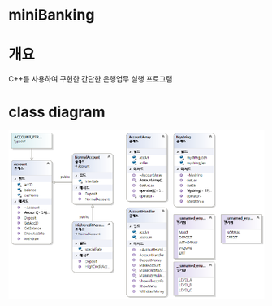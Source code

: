 # miniBanking

# 개요

C++를 사용하여 구현한 간단한 은행업무 실행 프로그램

# class diagram

![imagne](./ClassDiagram1.png)
